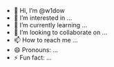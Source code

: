 - 👋 Hi, I’m @w1dow
- 👀 I’m interested in ...
- 🌱 I’m currently learning ...
- 💞️ I’m looking to collaborate on ...
- 📫 How to reach me ...
- 😄 Pronouns: ...
- ⚡ Fun fact: ...

<!---
w1dow/w1dow is a ✨ special ✨ repository because its `README.md` (this file) appears on your GitHub profile.
You can click the Preview link to take a look at your changes.
--->
